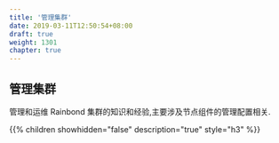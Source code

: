 ```yaml
---
title: '管理集群'
date: 2019-03-11T12:50:54+08:00
draft: true
weight: 1301
chapter: true
---
```


## 管理集群

管理和运维 Rainbond 集群的知识和经验,主要涉及节点组件的管理配置相关.

{{% children showhidden="false" description="true" style="h3"  %}}
